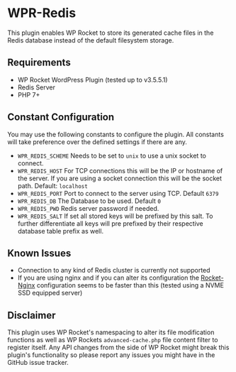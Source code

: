 # WPR-Redis
This plugin enables WP Rocket to store its generated cache files in the Redis database instead of the default filesystem storage.

## Requirements ##
* WP Rocket WordPress Plugin (tested up to v3.5.5.1)
* Redis Server
* PHP 7+

## Constant Configuration ##
You may use the following constants to configure the plugin. All constants will take preference over the defined settings if there are any.

* `WPR_REDIS_SCHEME` Needs to be set to `unix` to use a unix socket to connect.
* `WPR_REDIS_HOST` For TCP connections this will be the IP or hostname of the server. If you are using a socket connection this will be the socket path. Default: `localhost`
* `WPR_REDIS_PORT` Port to connect to the server using TCP. Default `6379`
* `WPR_REDIS_DB` The Database to be used. Default `0`
* `WPR_REDIS_PWD` Redis server password if needed.
* `WPR_REDIS_SALT` If set all stored keys will be prefixed by this salt. To further differentiate all keys will pre prefixed by their respective database table prefix as well.

## Known Issues ##
* Connection to any kind of Redis cluster is currently not supported
* If you are using nginx and if you can alter its configuration the [Rocket-Nginx](https://github.com/SatelliteWP/rocket-nginx) configuration seems to be faster than this (tested using a NVME SSD equipped server)

## Disclaimer ##
This plugin uses WP Rocket's namespacing to alter its file modification functions as well as WP Rockets `advanced-cache.php` file content filter to register itself. Any API changes from the side of WP Rocket might break this plugin's functionality so please report any issues you might have in the GitHub issue tracker.
